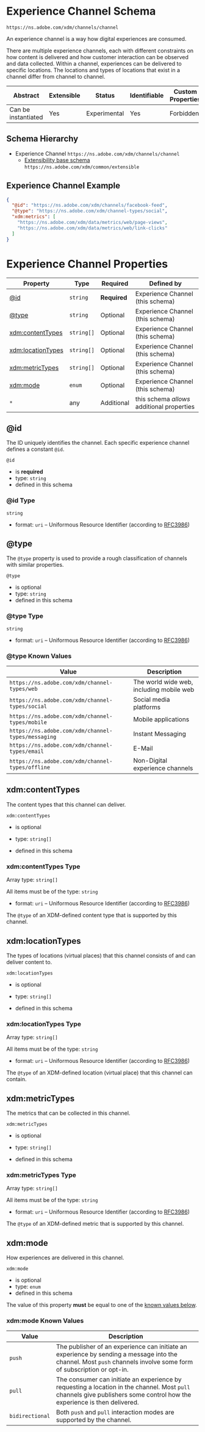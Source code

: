 
# Experience Channel Schema

```
https://ns.adobe.com/xdm/channels/channel
```

An experience channel is a way how digital experiences are consumed.

There are multiple experience channels, each with different constraints on how content is delivered and how customer interaction can be observed and data collected. Within a channel, experiences can be delivered to specific locations. The locations and types of locations that exist in a channel differ from channel to channel.


| Abstract | Extensible | Status | Identifiable | Custom Properties | Additional Properties | Defined In |
|----------|------------|--------|--------------|-------------------|-----------------------|------------|
| Can be instantiated | Yes | Experimental | Yes | Forbidden | Permitted | [channels/channel.schema.json](channels/channel.schema.json) |
## Schema Hierarchy

* Experience Channel `https://ns.adobe.com/xdm/channels/channel`
  * [Extensibility base schema](../common/extensible.schema.md) `https://ns.adobe.com/xdm/common/extensible`


## Experience Channel Example
```json
{
  "@id": "https://ns.adobe.com/xdm/channels/facebook-feed",
  "@type": "https://ns.adobe.com/xdm/channel-types/social",
  "xdm:metrics": [
    "https://ns.adobe.com/xdm/data/metrics/web/page-views",
    "https://ns.adobe.com/xdm/data/metrics/web/link-clicks"
  ]
}
```

# Experience Channel Properties

| Property | Type | Required | Defined by |
|----------|------|----------|------------|
| [@id](#@id) | `string` | **Required** | Experience Channel (this schema) |
| [@type](#@type) | `string` | Optional | Experience Channel (this schema) |
| [xdm:contentTypes](#xdmcontenttypes) | `string[]` | Optional | Experience Channel (this schema) |
| [xdm:locationTypes](#xdmlocationtypes) | `string[]` | Optional | Experience Channel (this schema) |
| [xdm:metricTypes](#xdmmetrictypes) | `string[]` | Optional | Experience Channel (this schema) |
| [xdm:mode](#xdmmode) | `enum` | Optional | Experience Channel (this schema) |
| `*` | any | Additional | this schema *allows* additional properties |

## @id

The ID uniquely identifies the channel. Each specific experience channel defines a constant `@id`.

`@id`
* is **required**
* type: `string`
* defined in this schema

### @id Type


`string`
* format: `uri` – Uniformous Resource Identifier (according to [RFC3986](http://tools.ietf.org/html/rfc3986))






## @type

The `@type` property is used to provide a rough classification of channels with similar properties.

`@type`
* is optional
* type: `string`
* defined in this schema

### @type Type


`string`
* format: `uri` – Uniformous Resource Identifier (according to [RFC3986](http://tools.ietf.org/html/rfc3986))



### @type Known Values
| Value | Description |
|-------|-------------|
| `https://ns.adobe.com/xdm/channel-types/web` | The world wide web, including mobile web |
| `https://ns.adobe.com/xdm/channel-types/social` | Social media platforms |
| `https://ns.adobe.com/xdm/channel-types/mobile` | Mobile applications |
| `https://ns.adobe.com/xdm/channel-types/messaging` | Instant Messaging |
| `https://ns.adobe.com/xdm/channel-types/email` | E-Mail |
| `https://ns.adobe.com/xdm/channel-types/offline` | Non-Digital experience channels |




## xdm:contentTypes

The content types that this channel can deliver.

`xdm:contentTypes`
* is optional
* type: `string[]`

* defined in this schema

### xdm:contentTypes Type


Array type: `string[]`

All items must be of the type:
`string`
* format: `uri` – Uniformous Resource Identifier (according to [RFC3986](http://tools.ietf.org/html/rfc3986))


  
The `@type` of an XDM-defined content type that is supported by this channel.







## xdm:locationTypes

The types of locations (virtual places) that this channel consists of and can deliver content to.

`xdm:locationTypes`
* is optional
* type: `string[]`

* defined in this schema

### xdm:locationTypes Type


Array type: `string[]`

All items must be of the type:
`string`
* format: `uri` – Uniformous Resource Identifier (according to [RFC3986](http://tools.ietf.org/html/rfc3986))


  
The `@type` of an XDM-defined location (virtual place) that this channel can contain.







## xdm:metricTypes

The metrics that can be collected in this channel.

`xdm:metricTypes`
* is optional
* type: `string[]`

* defined in this schema

### xdm:metricTypes Type


Array type: `string[]`

All items must be of the type:
`string`
* format: `uri` – Uniformous Resource Identifier (according to [RFC3986](http://tools.ietf.org/html/rfc3986))


  
The `@type` of an XDM-defined metric that is supported by this channel.







## xdm:mode

How experiences are delivered in this channel.

`xdm:mode`
* is optional
* type: `enum`
* defined in this schema

The value of this property **must** be equal to one of the [known values below](#xdm:mode-known-values).

### xdm:mode Known Values
| Value | Description |
|-------|-------------|
| `push` | The publisher of an experience can initiate an experience by sending a message into the channel. Most `push` channels involve some form of subscription or opt-in. |
| `pull` | The consumer can initiate an experience by requesting a location in the channel. Most `pull` channels give publishers some control how the experience is then delivered. |
| `bidirectional` | Both `push` and `pull` interaction modes are supported by the channel. |



